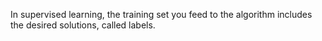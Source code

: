 In supervised learning, the training set you feed to the algorithm includes the desired solutions, called labels.  


